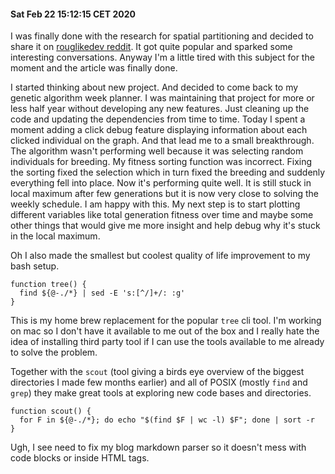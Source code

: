 #### Sat Feb 22 15:12:15 CET 2020

I was finally done with the research for spatial partitioning and decided to share it on [rouglikedev reddit](https://www.reddit.com/r/roguelikedev/comments/f4ouh5/infinite_game_worlds_and_spatial_data_structures/). It got quite popular and sparked some interesting conversations. Anyway I'm a little tired with this subject for the moment and the article was finally done.

I started thinking about new project. And decided to come back to my genetic algorithm week planner. I was maintaining that project for more or less half year without developing any new features. Just cleaning up the code and updating the dependencies from time to time. Today I spent a moment adding a click debug feature displaying information about each clicked individual on the graph. And that lead me to a small breakthrough. The algorithm wasn't performing well because it was selecting random individuals for breeding. My fitness sorting function was incorrect. Fixing the sorting fixed the selection which in turn fixed the breeding and suddenly everything fell into place. Now it's performing quite well. It is still stuck in local maximum after few generations but it is now very close to solving the weekly schedule. I am happy with this. My next step is to start plotting different variables like total generation fitness over time and maybe some other things that would give me more insight and help debug why it's stuck in the local maximum.

Oh I also made the smallest but coolest quality of life improvement to my bash setup.

```
function tree() {
  find ${@-./*} | sed -E 's:[^/]+/: :g'
}
```

This is my home brew replacement for the popular `tree` cli tool. I'm working on mac so I don't have it available to me out of the box and I really hate the idea of installing third party tool if I can use the tools available to me already to solve the problem. 

Together with the `scout` (tool giving a birds eye overview of the biggest directories I made few months earlier) and all of POSIX (mostly `find` and `grep`) they make great tools at exploring new code bases and directories.

```
function scout() {
  for F in ${@-./*}; do echo "$(find $F | wc -l) $F"; done | sort -r
}
```

Ugh, I see need to fix my blog markdown parser so it doesn't mess with code blocks or inside HTML tags.
